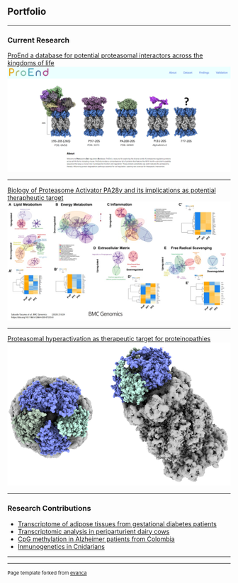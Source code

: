## Portfolio

---

### Current Research

[ProEnd a database for potential proteasomal interactors across the kingdoms of life](/sample_page6)
<img src="images/proend-page.png?raw=true"/>

---
[Biology of Proteasome Activator PA28y and its implications as potential therapheutic target](/sample_page7)
<img src="images/Project2.png?raw=true"/>

---
[Proteasomal hyperactivation as therapeutic target for proteinopathies](/sample_page3)
<img src="images/Project3.png?raw=true"/>

---

### Research Contributions
- [Transcriptome of adipose tissues from gestational diabetes patients](/sample_page)
- [Transcriptomic analysis in periparturient dairy cows](/sample_page2)
- [CpG methylation in Alzheimer patients from Colombia](/sample_page4)
- [Inmunogenetics in Cnidarians](/sample_page5)


---




---
<p style="font-size:11px">Page template forked from <a href="https://github.com/evanca/quick-portfolio">evanca</a></p>
<!-- Remove above link if you don't want to attibute -->

